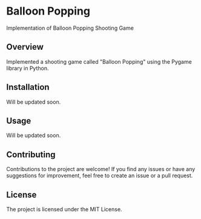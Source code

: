 # Balloon Popping

Implementation of Balloon Popping Shooting Game

## Overview

Implemented a shooting game called "Balloon Popping" using the Pygame library in Python.

## Installation

Will be updated soon.

## Usage

Will be updated soon.

## Contributing

Contributions to the project are welcome! If you find any issues or have any suggestions for improvement, feel free to create an issue or a pull request.

## License

The project is licensed under the MIT License.
